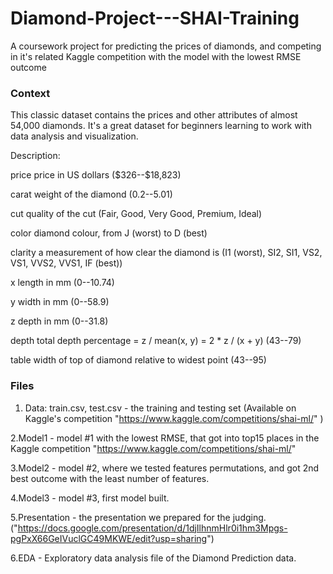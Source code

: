 # Diamond-Project---SHAI-Training
A coursework project for predicting the prices of diamonds, and competing in it's related Kaggle competition with the model with the lowest RMSE outcome

### Context
This classic dataset contains the prices and other attributes of almost 54,000 diamonds. It's a great dataset for beginners learning to work with data analysis and visualization.


Description:

price price in US dollars (\$326--\$18,823)

carat weight of the diamond (0.2--5.01)

cut quality of the cut (Fair, Good, Very Good, Premium, Ideal)

color diamond colour, from J (worst) to D (best)

clarity a measurement of how clear the diamond is (I1 (worst), SI2, SI1, VS2, VS1, VVS2, VVS1, IF (best))

x length in mm (0--10.74)

y width in mm (0--58.9)

z depth in mm (0--31.8)

depth total depth percentage = z / mean(x, y) = 2 * z / (x + y) (43--79)

table width of top of diamond relative to widest point (43--95)

### Files
1. Data:
train.csv, test.csv - the training and testing set (Available on Kaggle's competition "https://www.kaggle.com/competitions/shai-ml/" )

2.Model1 - model #1 with the lowest RMSE, that got into top15 places in the Kaggle competition "https://www.kaggle.com/competitions/shai-ml/"

3.Model2 - model #2, where we tested features permutations, and got 2nd best outcome with the least number of features.

4.Model3 - model #3, first model built.

5.Presentation - the presentation we prepared for the judging. ("https://docs.google.com/presentation/d/1djIlhnmHlr0i1hm3Mpgs-pgPxX66GeIVuclGC49MKWE/edit?usp=sharing")

6.EDA - Exploratory data analysis file of the Diamond Prediction data.
